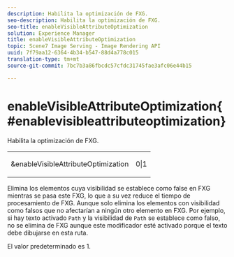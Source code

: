 ```yaml
---
description: Habilita la optimización de FXG.
seo-description: Habilita la optimización de FXG.
seo-title: enableVisibleAttributeOptimization
solution: Experience Manager
title: enableVisibleAttributeOptimization
topic: Scene7 Image Serving - Image Rendering API
uuid: 7f79aa12-6364-4b34-b547-88d4a778c015
translation-type: tm+mt
source-git-commit: 7bc7b3a86fbcdc57cfdc31745fae3afc06e44b15

---
```



# enableVisibleAttributeOptimization{#enablevisibleattributeoptimization}

Habilita la optimización de FXG.

<table id="simpletable_FDE0D8786BC747AF87A336452500E695"> 
 <tr class="strow"> 
  <td class="stentry"> <p><span class="codeph"> &amp;enableVisibleAttributeOptimization</span> </p> </td> 
  <td class="stentry"> <p>0|1 </p></td> 
 </tr> 
</table>

Elimina los elementos cuya visibilidad se establece como false en FXG mientras se pasa este FXG, lo que a su vez reduce el tiempo de procesamiento de FXG. Aunque solo elimina los elementos con visibilidad como falsos que no afectarían a ningún otro elemento en FXG. Por ejemplo, si hay texto activado `Path` y la visibilidad de `Path` se establece como falso, no se elimina de FXG aunque este modificador esté activado porque el texto debe dibujarse en esta ruta.

El valor predeterminado es 1.
